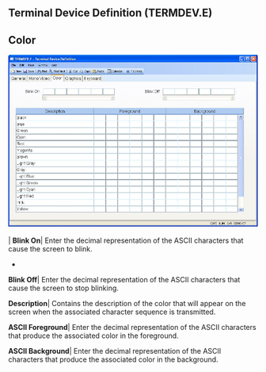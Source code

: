 ## Terminal Device Definition (TERMDEV.E)
<PageHeader />

## Color

![](./TERMDEV-E-3.jpg)

| **Blink On**|  Enter the decimal representation of the ASCII characters that
cause the screen to blink.

-  
**Blink Off**|  Enter the decimal representation of the ASCII characters that
cause the screen to stop blinking.

**Description**|  Contains the description of the color that will appear on
the screen when the associated character sequence is transmitted.

**ASCII Foreground**|  Enter the decimal representation of the ASCII
characters that produce the associated color
in the foreground.

**ASCII Background**|  Enter the decimal representation of the ASCII
characters that produce the associated color
in the background.


<badge text= "Version 8.10.57 " vertical="middle" />

<PageFooter />
